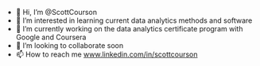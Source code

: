 - 👋 Hi, I’m @ScottCourson
- 👀 I’m interested in learning current data analytics methods and software
- 🌱 I’m currently working on the data analytics certificate program with Google and Coursera
- 💞️ I’m looking to collaborate soon
- 📫 How to reach me www.linkedin.com/in/scottcourson 


<!---
ScottCourson/ScottCourson is a ✨ special ✨ repository because its `README.md` (this file) appears on your GitHub profile.
You can click the Preview link to take a look at your changes.
--->
